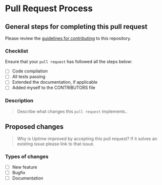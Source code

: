 # Pull Request Process

## General steps for completing this pull request

Please review the [guidelines for contributing](CONTRIBUTING.md) to this repository.

### Checklist

Ensure that your `pull request` has followed all the steps below:

- [ ] Code compilation
- [ ] All tests passing
- [ ] Extended the documentation, if applicable
- [ ] Added myself to the CONTRIBUTORS file

### Description

> Describe what changes this `pull request` implements..

## Proposed changes

> Why is Uptime improved by accepting this pull request? If it solves an existing issue please link to that issue.

### Types of changes

- [ ] New feature
- [ ] Bugfix
- [ ] Documentation
